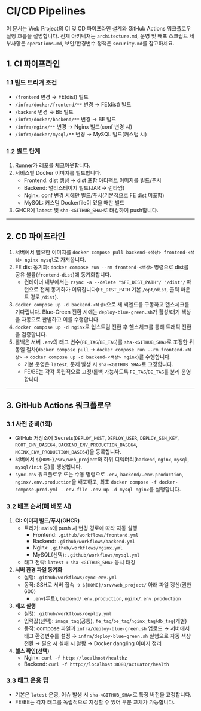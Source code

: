 # CI/CD Pipelines

이 문서는 Web Project의 CI 및 CD 파이프라인 설계와 GitHub Actions 워크플로우 실행 흐름을 설명합니다. 전체 아키텍처는 `architecture.md`, 운영 및 배포 스크립트 세부사항은 `operations.md`, 보안/환경변수 정책은 `security.md`를 참고하세요.

## 1. CI 파이프라인

### 1.1 빌드 트리거 조건

- `/frontend` 변경 → FE(dist) 빌드
- `/infra/docker/frontend/**` 변경 → FE(dist) 빌드
- `/backend` 변경 → BE 빌드
- `/infra/docker/backend/**` 변경 → BE 빌드
- `/infra/nginx/**` 변경 → Nginx 빌드(conf 변경 시)
- `/infra/docker/mysql/**` 변경 → MySQL 빌드(커스텀 시)

### 1.2 빌드 단계

1. Runner가 레포를 체크아웃합니다.
2. 서비스별 Docker 이미지를 빌드합니다.
   - Frontend: dist 생성 → dist 포함 아티팩트 이미지를 빌드/푸시
   - Backend: 멀티스테이지 빌드(JAR → 런타임)
   - Nginx: conf 변경 시에만 빌드/푸시(기본적으로 FE dist 미포함)
   - MySQL: 커스텀 Dockerfile이 있을 때만 빌드
3. GHCR에 `latest` 및 `sha-<GITHUB_SHA>`로 태깅하여 push합니다.

---

## 2. CD 파이프라인

1. 서버에서 필요한 이미지를 `docker compose pull backend-<색상> frontend-<색상> nginx mysql`로 가져옵니다.
2. FE dist 동기화: `docker compose run --rm frontend-<색상>` 명령으로 dist를 공유 볼륨(`frontend-dist`)에 동기화합니다.
   - 컨테이너 내부에서는 `rsync -a --delete "$FE_DIST_PATH"/ "/dist"/` 패턴으로 전체 동기화가 이뤄집니다(`FE_DIST_PATH` 기본 `/opt/dist`, 출력 마운트 경로 `/dist`).
3. `docker compose up -d backend-<색상>`으로 새 백엔드를 구동하고 헬스체크를 기다립니다. Blue-Green 전환 시에는 `deploy-blue-green.sh`가 활성/대기 색상을 자동으로 판별하고 이를 수행합니다.
4. `docker compose up -d nginx`로 업스트림 전환 후 헬스체크를 통해 트래픽 전환을 검증합니다.
5. 롤백은 서버 `.env`의 태그 변수(`FE_TAG`/`BE_TAG`)를 `sha-<GITHUB_SHA>`로 조정한 뒤 동일 절차(`docker compose pull` → `docker compose run --rm frontend-<색상>` → `docker compose up -d backend-<색상> nginx`)를 수행합니다.
   - 기본 운영은 `latest`, 문제 발생 시 `sha-<GITHUB_SHA>`로 고정합니다.
   - FE/BE는 각각 독립적으로 고정/롤백 가능하도록 `FE_TAG`/`BE_TAG`를 분리 운영합니다.

---

## 3. GitHub Actions 워크플로우

### 3.1 사전 준비(1회)

- GitHub 저장소에 Secrets(`DEPLOY_HOST`, `DEPLOY_USER`, `DEPLOY_SSH_KEY`, `ROOT_ENV_BASE64`, `BACKEND_ENV_PRODUCTION_BASE64`, `NGINX_ENV_PRODUCTION_BASE64`)을 등록합니다.
- 서버에서 `${HOME}/srv/web_project`와 하위 디렉터리(`backend`, `nginx`, `mysql`, `mysql/init` 등)를 생성합니다.
- `sync-env` 워크플로우 또는 수동 명령으로 `.env`, `backend/.env.production`, `nginx/.env.production`을 배포하고, 최초 `docker compose -f docker-compose.prod.yml --env-file .env up -d mysql nginx`를 실행합니다.

### 3.2 배포 순서(매 배포 시)

1. **CI: 이미지 빌드/푸시(GHCR)**
   - 트리거: `main`에 push 시 변경 경로에 따라 자동 실행
     - Frontend: `.github/workflows/frontend.yml`
     - Backend: `.github/workflows/backend.yml`
     - Nginx: `.github/workflows/nginx.yml`
     - MySQL(선택): `.github/workflows/mysql.yml`
   - 태그 전략: `latest` + `sha-<GITHUB_SHA>` 동시 태깅
2. **서버 환경 파일 동기화**
   - 실행: `.github/workflows/sync-env.yml`
   - 동작: SSH로 서버 접속 → `${HOME}/srv/web_project/` 아래 파일 갱신(권한 600)
     - `.env`(루트), `backend/.env.production`, `nginx/.env.production`
3. **배포 실행**
   - 실행: `.github/workflows/deploy.yml`
   - 입력값(선택): `image_tag`(공통), `fe_tag`/`be_tag`/`nginx_tag`/`db_tag`(개별)
   - 동작: compose 파일과 `infra/deploy-blue-green.sh` 업로드 → 서버에서 태그 환경변수를 설정 → `infra/deploy-blue-green.sh` 실행으로 자동 색상 전환 → 필요 시 실패 시 알람 → Docker dangling 이미지 정리
4. **헬스 확인(선택)**
   - Nginx: `curl -f http://localhost/healthz`
   - Backend: `curl -f http://localhost:8080/actuator/health`

### 3.3 태그 운용 팁

- 기본은 `latest` 운영, 이슈 발생 시 `sha-<GITHUB_SHA>`로 특정 버전을 고정합니다.
- FE/BE는 각자 태그를 독립적으로 지정할 수 있어 부분 교체가 가능합니다.

